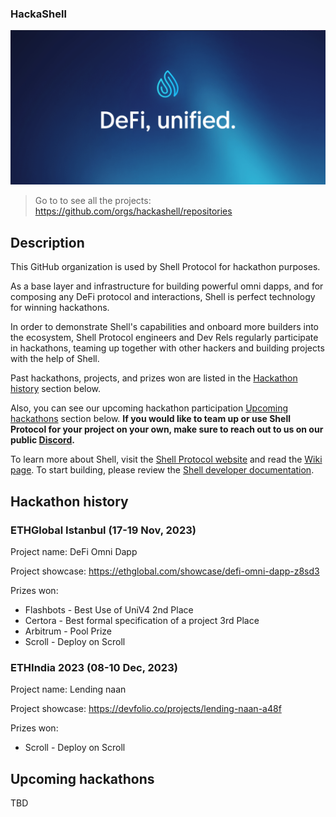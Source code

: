 ### HackaShell

![profile-banner](https://raw.githubusercontent.com/hackashell/.github/main/profile/shell-protocol.png)

> Go to to see all the projects: https://github.com/orgs/hackashell/repositories

## Description

This GitHub organization is used by Shell Protocol for hackathon purposes.

As a base layer and infrastructure for building powerful omni dapps, and for composing any DeFi protocol and interactions, Shell is perfect technology for winning hackathons. 

In order to demonstrate Shell's capabilities and onboard more builders into the ecosystem, Shell Protocol engineers and Dev Rels regularly participate in hackathons, teaming up together with other hackers and building projects with the help of Shell.

Past hackathons, projects, and prizes won are listed in the [Hackathon history](#hackathon-history) section below.

Also, you can see our upcoming hackathon participation [Upcoming hackathons](#upcoming-hackathons) section below. **If you would like to team up or use Shell Protocol for your project on your own, make sure to reach out to us on our public [Discord](https://discord.com/invite/shellprotocol).**

To learn more about Shell, visit the [Shell Protocol website](https://shellprotocol.io/) and read the [Wiki page](https://wiki.shellprotocol.io/getting-started/overview). To start building, please review the [Shell developer documentation](https://docs.shellprotocol.io/).

## Hackathon history

### ETHGlobal Istanbul (17-19 Nov, 2023)
Project name: DeFi Omni Dapp

Project showcase: https://ethglobal.com/showcase/defi-omni-dapp-z8sd3

Prizes won:

- Flashbots - Best Use of UniV4 2nd Place
- Certora - Best formal specification of a project 3rd Place
- Arbitrum - Pool Prize
- Scroll - Deploy on Scroll

### ETHIndia 2023 (08-10 Dec, 2023)
Project name: Lending naan

Project showcase: https://devfolio.co/projects/lending-naan-a48f

Prizes won:
- Scroll - Deploy on Scroll

## Upcoming hackathons

TBD
